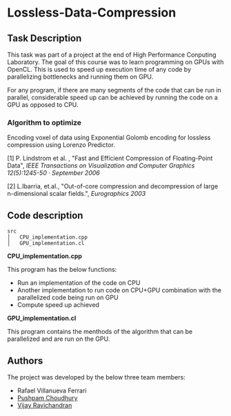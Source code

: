 # Lossless-Data-Compression

## Task Description
This task was part of a project at the end of High Performance Conputing Laboratory. The goal of this course was to learn programming on GPUs with OpenCL. This is used to speed up execution time of any code by parallelizing bottlenecks and running them on GPU.

For any program, if there are many segments of the code that can be run in parallel, considerable speed up can be achieved by running the code on a GPU as opposed to CPU.

### Algorithm to optimize
Encoding voxel of data using Exponential Golomb encoding for lossless compression using Lorenzo Predictor.

[1] P. Lindstrom et al. , "Fast and Efficient Compression of Floating-Point Data", *IEEE Transactions on Visualization and Computer Graphics 12(5):1245-50 · September 2006*

[2] L.Ibarria, et.al., "Out-of-core compression and decompression of large n-dimensional scalar fields.", *Eurographics 2003*

## Code description
 
 ```
src
│   CPU_implementation.cpp
│   GPU_implementation.cl    
```
**CPU_implementation.cpp**

This program has the below functions:

* Run an implementation of the code on CPU
* Another implementation to run code on CPU+GPU combination with the parallelized code being run on GPU
* Compute speed up achieved

**GPU_implementation.cl**

This program contains the menthods of the algorithm that can be parallelized and are run on the GPU.

## Authors

The project was developed by the below three team members:

* Rafael Villanueva Ferrari
* [Pushpam Choudhury](https://github.com/PushpamChoudhury)
* [Vijay Ravichandran](https://github.com/vijay-ravichandran)
